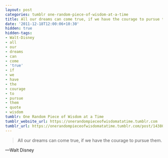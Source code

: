 ```yaml
---
layout: post
categories: tumblr one-random-piece-of-wisdom-at-a-time
title: All our dreams can come true, if we have the courage to pursue them.
date: '2011-12-18T12:00:06+10:30'
hidden: true
hidden-tags:
- Walt-Disney
- all
- our
- dreams
- can
- come
- 'true'
- if
- we
- have
- the
- courage
- to
- pursue
- them
- quote
- wisdom
tumblr: One Random Piece of Wisdom at a Time
tumblr_website_url: https://onerandompieceofwisdomatatime.tumblr.com
tumblr_url: https://onerandompieceofwisdomatatime.tumblr.com/post/14380771269/all-our-dreams-can-come-true-if-we-have-the
---
```

> All our dreams can come true, if we have the courage to pursue them.

—Walt Disney&nbsp;
